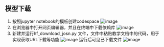 ## 模型下载
1. 按照jupyter notebook的模板创建codespace
![image](https://github.com/user-attachments/assets/2f00d225-9e2a-43e0-9c3e-141ba80a9116)
2. 在浏览器中打开网页编辑器，并且在终端中下载依赖库
![image](https://github.com/user-attachments/assets/c505dbaa-8e2c-46f4-a9ff-81a282e09138)
3. 新建并运行hf_download_josn.py 文件，文件中粘贴教学文档中的代码，用于实现获取URL下载等功能
![image](https://github.com/user-attachments/assets/2259f217-ebaa-4e67-a237-ba67e48b0266)
运行后可见已下载文件
![image](https://github.com/user-attachments/assets/9a31e609-a82f-496e-bdd1-d4162a724ca8)
